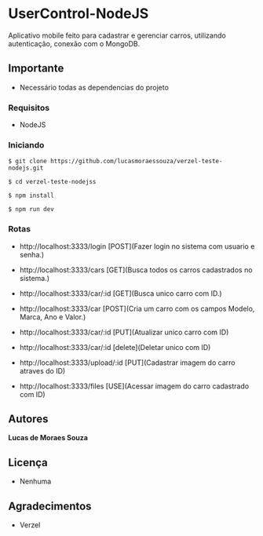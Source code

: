 # UserControl-NodeJS

Aplicativo mobile feito para cadastrar e gerenciar carros, utilizando autenticação, conexão com o MongoDB.

## Importante

- Necessário todas as dependencias do projeto

### Requisitos

- NodeJS

### Iniciando

```
$ git clone https://github.com/lucasmoraessouza/verzel-teste-nodejs.git
```

```
$ cd verzel-teste-nodejss
```

```
$ npm install
```

```
$ npm run dev
```

### Rotas

- http://localhost:3333/login [POST](Fazer login no sistema com usuario e senha.)

- http://localhost:3333/cars [GET](Busca todos os carros cadastrados no sistema.)

- http://localhost:3333/car/:id [GET](Busca unico carro com ID.)

- http://localhost:3333/car [POST](Cria um carro com os campos Modelo, Marca, Ano e Valor.)

- http://localhost:3333/car/:id [PUT](Atualizar unico carro com ID)

- http://localhost:3333/car/:id [delete](Deletar unico com ID)

- http://localhost:3333/upload/:id [PUT](Cadastrar imagem do carro atraves do ID)

- http://localhost:3333/files [USE](Acessar imagem do carro cadastrado com ID)

## Autores

**Lucas de Moraes Souza**

## Licença

- Nenhuma

## Agradecimentos

- Verzel
